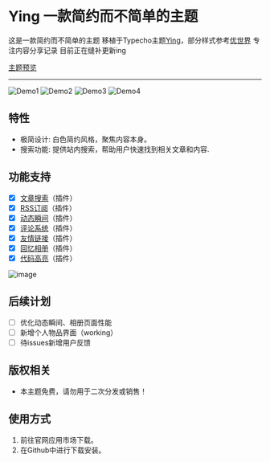 # Ying 一款简约而不简单的主题

这是一款简约而不简单的主题
移植于Typecho主题[Ying](https://github.com/Siooooooooo/Ying)，部分样式参考[优世界](https://usj.cc/)
专注内容分享记录
目前正在缝补更新ing

[主题预览](https://skylan.cc/)

---
![Demo1](https://upyun.breezecloud.cn/CDN/info/3b68717e-9e1a-4c65-beda-fa65ce94069a.png)
 ![Demo2](https://upyun.breezecloud.cn/CDN/info/165c98d3-ee1c-471b-8c89-3396ffd15c68.png)
  ![Demo3](https://upyun.breezecloud.cn/CDN/info/a0a9e39f-e553-4f25-9dc8-0e7ce854c2dd.png)
  ![Demo4](https://upyun.breezecloud.cn/CDN/info/cdd2a2fc-4539-41bb-b9ca-e837c3802901.png)

## 特性

- 极简设计: 白色简约风格，聚焦内容本身。
- 搜索功能: 提供站内搜索，帮助用户快速找到相关文章和内容.

## 功能支持

- [x] [文章搜索](https://github.com/halo-sigs/plugin-search-widget)（插件）
- [x] [RSS订阅](https://github.com/halo-dev/plugin-feed)（插件）
- [x] [动态瞬间](https://github.com/halo-sigs/plugin-moments)（插件）
- [X] [评论系统](https://github.com/halo-sigs/plugin-comment-widget)（插件）
- [x] [友情链接](https://github.com/halo-sigs/plugin-links)（插件）
- [x] [回忆相册](https://github.com/halo-sigs/plugin-photos)（插件）
- [x] [代码高亮](https://github.com/halo-sigs/plugin-highlightjs)（插件）

![image](https://github.com/user-attachments/assets/917e618f-c840-4c12-8466-f2a3ced7e87e)


## 后续计划

- [ ] 优化动态瞬间、相册页面性能
- [ ] 新增个人物品界面（working）
- [ ] 待issues新增用户反馈

## 版权相关

- 本主题免费，请勿用于二次分发或销售！

## 使用方式

1. 前往官网应用市场下载。
2. 在Github中进行下载安装。
